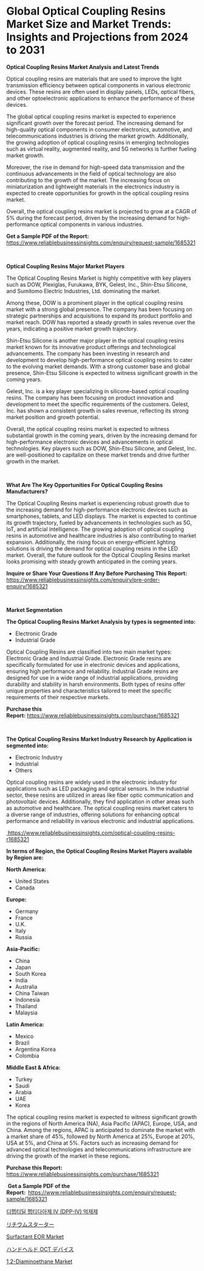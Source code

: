 <p><h1>Global Optical Coupling Resins Market Size and Market Trends: Insights and Projections from 2024 to 2031</h1></p><p><strong>Optical Coupling Resins Market Analysis and Latest Trends</strong></p>
<p><p>Optical coupling resins are materials that are used to improve the light transmission efficiency between optical components in various electronic devices. These resins are often used in display panels, LEDs, optical fibers, and other optoelectronic applications to enhance the performance of these devices.</p><p>The global optical coupling resins market is expected to experience significant growth over the forecast period. The increasing demand for high-quality optical components in consumer electronics, automotive, and telecommunications industries is driving the market growth. Additionally, the growing adoption of optical coupling resins in emerging technologies such as virtual reality, augmented reality, and 5G networks is further fueling market growth.</p><p>Moreover, the rise in demand for high-speed data transmission and the continuous advancements in the field of optical technology are also contributing to the growth of the market. The increasing focus on miniaturization and lightweight materials in the electronics industry is expected to create opportunities for growth in the optical coupling resins market.</p><p>Overall, the optical coupling resins market is projected to grow at a CAGR of 5% during the forecast period, driven by the increasing demand for high-performance optical components in various industries.</p></p>
<p><strong>Get a Sample PDF of the Report:&nbsp;</strong> <a href="https://www.reliablebusinessinsights.com/enquiry/request-sample/1685321">https://www.reliablebusinessinsights.com/enquiry/request-sample/1685321</a></p>
<p>&nbsp;</p>
<p><strong>Optical Coupling Resins Major Market Players</strong></p>
<p><p>The Optical Coupling Resins Market is highly competitive with key players such as DOW, Plexiglas, Furukawa, BYK, Gelest, Inc., Shin-Etsu Silicone, and Sumitomo Electric Industries, Ltd. dominating the market.</p><p>Among these, DOW is a prominent player in the optical coupling resins market with a strong global presence. The company has been focusing on strategic partnerships and acquisitions to expand its product portfolio and market reach. DOW has reported a steady growth in sales revenue over the years, indicating a positive market growth trajectory.</p><p>Shin-Etsu Silicone is another major player in the optical coupling resins market known for its innovative product offerings and technological advancements. The company has been investing in research and development to develop high-performance optical coupling resins to cater to the evolving market demands. With a strong customer base and global presence, Shin-Etsu Silicone is expected to witness significant growth in the coming years.</p><p>Gelest, Inc. is a key player specializing in silicone-based optical coupling resins. The company has been focusing on product innovation and development to meet the specific requirements of the customers. Gelest, Inc. has shown a consistent growth in sales revenue, reflecting its strong market position and growth potential.</p><p>Overall, the optical coupling resins market is expected to witness substantial growth in the coming years, driven by the increasing demand for high-performance electronic devices and advancements in optical technologies. Key players such as DOW, Shin-Etsu Silicone, and Gelest, Inc. are well-positioned to capitalize on these market trends and drive further growth in the market.</p></p>
<p>&nbsp;</p>
<p><strong>What Are The Key Opportunities For Optical Coupling Resins Manufacturers?</strong></p>
<p><p>The Optical Coupling Resins market is experiencing robust growth due to the increasing demand for high-performance electronic devices such as smartphones, tablets, and LED displays. The market is expected to continue its growth trajectory, fueled by advancements in technologies such as 5G, IoT, and artificial intelligence. The growing adoption of optical coupling resins in automotive and healthcare industries is also contributing to market expansion. Additionally, the rising focus on energy-efficient lighting solutions is driving the demand for optical coupling resins in the LED market. Overall, the future outlook for the Optical Coupling Resins market looks promising with steady growth anticipated in the coming years.</p></p>
<p><strong>Inquire or Share Your Questions If Any Before Purchasing This Report:</strong> <a href="https://www.reliablebusinessinsights.com/enquiry/pre-order-enquiry/1685321">https://www.reliablebusinessinsights.com/enquiry/pre-order-enquiry/1685321</a></p>
<p>&nbsp;</p>
<p><strong>Market Segmentation</strong></p>
<p><strong>The Optical Coupling Resins Market Analysis by types is segmented into:</strong></p>
<p><ul><li>Electronic Grade</li><li>Industrial Grade</li></ul></p>
<p><p>Optical Coupling Resins are classified into two main market types: Electronic Grade and Industrial Grade. Electronic Grade resins are specifically formulated for use in electronic devices and applications, ensuring high performance and reliability. Industrial Grade resins are designed for use in a wide range of industrial applications, providing durability and stability in harsh environments. Both types of resins offer unique properties and characteristics tailored to meet the specific requirements of their respective markets.</p></p>
<p><strong>Purchase this Report:&nbsp;</strong><a href="https://www.reliablebusinessinsights.com/purchase/1685321">https://www.reliablebusinessinsights.com/purchase/1685321</a></p>
<p>&nbsp;</p>
<p><strong>The Optical Coupling Resins Market Industry Research by Application is segmented into:</strong></p>
<p><ul><li>Electronic Industry</li><li>Industrial</li><li>Others</li></ul></p>
<p><p>Optical coupling resins are widely used in the electronic industry for applications such as LED packaging and optical sensors. In the industrial sector, these resins are utilized in areas like fiber optic communication and photovoltaic devices. Additionally, they find application in other areas such as automotive and healthcare. The optical coupling resins market caters to a diverse range of industries, offering solutions for enhancing optical performance and reliability in various electronic and industrial applications.</p></p>
<p><a href="https://www.reliablebusinessinsights.com/optical-coupling-resins-r1685321">&nbsp;https://www.reliablebusinessinsights.com/optical-coupling-resins-r1685321</a></p>
<p><strong>In terms of Region, the Optical Coupling Resins Market Players available by Region are:</strong></p>
<p>
    <p> <strong> North America: </strong>
        <ul>
            <li>United States</li>
            <li>Canada</li>
        </ul>
        </p> 
    <p> <strong> Europe: </strong>
        <ul>
            <li>Germany</li>
            <li>France</li>
            <li>U.K.</li>
            <li>Italy</li>
            <li>Russia</li>
        </ul>
        </p> 
    <p> <strong> Asia-Pacific: </strong>
        <ul>
            <li>China</li>
            <li>Japan</li>
            <li>South Korea</li>
            <li>India</li>
            <li>Australia</li>
            <li>China Taiwan</li>
            <li>Indonesia</li>
            <li>Thailand</li>
            <li>Malaysia</li>
        </ul>
        </p> 
    <p> <strong> Latin America: </strong>
        <ul>
            <li>Mexico</li>
            <li>Brazil</li>
            <li>Argentina Korea</li>
            <li>Colombia</li>
        </ul>
        </p> 
    <p> <strong> Middle East & Africa: </strong>
        <ul>
            <li>Turkey</li>
            <li>Saudi</li>
            <li>Arabia</li>
            <li>UAE</li>
            <li>Korea</li>
        </ul>
    </p>
    </p>
<p><p>The optical coupling resins market is expected to witness significant growth in the regions of North America (NA), Asia Pacific (APAC), Europe, USA, and China. Among the regions, APAC is anticipated to dominate the market with a market share of 45%, followed by North America at 25%, Europe at 20%, USA at 5%, and China at 5%. Factors such as increasing demand for advanced optical technologies and telecommunications infrastructure are driving the growth of the market in these regions.</p></p>
<p><strong>Purchase this Report: </strong><a href="https://www.reliablebusinessinsights.com/purchase/1685321">https://www.reliablebusinessinsights.com/purchase/1685321</a></p>
<p>&nbsp;<strong>Get a Sample PDF of the Report:&nbsp;&nbsp;</strong><a href="https://www.reliablebusinessinsights.com/enquiry/request-sample/1685321">https://www.reliablebusinessinsights.com/enquiry/request-sample/1685321</a></p>
<p><strong></strong></p>
<p><p><a href="https://github.com/garnett961902/Market-Research-Report-List-1/blob/main/5281285105935.md">디펩티딜 펩티다아제 IV (DPP-IV) 억제제</a></p><p><a href="https://github.com/hilmi-2a/Market-Research-Report-List-2/blob/main/7934832111077.md">リチウムスターター</a></p><p><a href="https://github.com/jerrycopelandthomaswsqd8q/Market-Research-Report-List-3/blob/main/surfactant-eor-market.md">Surfactant EOR Market</a></p><p><a href="https://github.com/Sophiaard2003/Market-Research-Report-List-2/blob/main/2013648111078.md">ハンドヘルド OCT デバイス</a></p><p><a href="https://github.com/yoshih12/Market-Research-Report-List-3/blob/main/12-diaminoethane-market.md">1,2-Diaminoethane Market</a></p></p>